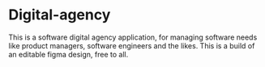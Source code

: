 # Digital-agency
This is a software digital agency application, for managing software needs like product managers, software engineers and the likes.
This is a build of an editable figma design, free to all.
